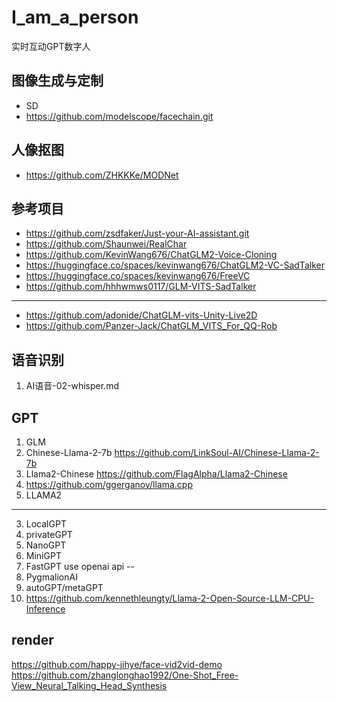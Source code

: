 # I_am_a_person
实时互动GPT数字人

## 图像生成与定制
- SD
- https://github.com/modelscope/facechain.git

## 人像抠图
- https://github.com/ZHKKKe/MODNet

## 参考项目
- https://github.com/zsdfaker/Just-your-AI-assistant.git
- https://github.com/Shaunwei/RealChar
- https://github.com/KevinWang676/ChatGLM2-Voice-Cloning
- https://huggingface.co/spaces/kevinwang676/ChatGLM2-VC-SadTalker
- https://huggingface.co/spaces/kevinwang676/FreeVC
- https://github.com/hhhwmws0117/GLM-VITS-SadTalker
---
- https://github.com/adonide/ChatGLM-vits-Unity-Live2D
- https://github.com/Panzer-Jack/ChatGLM_VITS_For_QQ-Rob

## 语音识别
1. AI语音-02-whisper.md 

## GPT
1. GLM
2. Chinese-Llama-2-7b https://github.com/LinkSoul-AI/Chinese-Llama-2-7b
3. Llama2-Chinese https://github.com/FlagAlpha/Llama2-Chinese
4. https://github.com/ggerganov/llama.cpp
2. LLAMA2
---
3. LocalGPT
4. privateGPT
4. NanoGPT
5. MiniGPT
6. FastGPT use openai api
--
6. PygmalionAI
7. autoGPT/metaGPT
7. https://github.com/kennethleungty/Llama-2-Open-Source-LLM-CPU-Inference

## render
https://github.com/happy-jihye/face-vid2vid-demo
https://github.com/zhanglonghao1992/One-Shot_Free-View_Neural_Talking_Head_Synthesis

